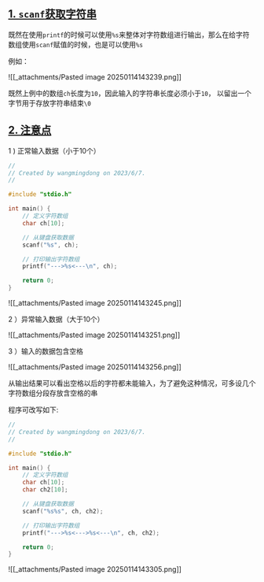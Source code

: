 ## [1. `scanf`获取字符串](https://doc.itprojects.cn/0004.zhishi.c/0002.doc/index.html#/6.5.scanf.array?id=_1-scanf%e8%8e%b7%e5%8f%96%e5%ad%97%e7%ac%a6%e4%b8%b2)

既然在使用`printf`的时候可以使用`%s`来整体对字符数组进行输出，那么在给字符数组使用`scanf`赋值的时候，也是可以使用`%s`

例如：

![[_attachments/Pasted image 20250114143239.png]]

既然上例中的数组`ch`长度为`10`，因此输入的字符串长度必须小于`10`， 以留出一个字节用于存放字符串结束`\0`

## [2. 注意点](https://doc.itprojects.cn/0004.zhishi.c/0002.doc/index.html#/6.5.scanf.array?id=_2-%e6%b3%a8%e6%84%8f%e7%82%b9)

1 ) 正常输入数据（小于10个）

```c
//
// Created by wangmingdong on 2023/6/7.
//

#include "stdio.h"

int main() {
    // 定义字符数组
    char ch[10];

    // 从键盘获取数据
    scanf("%s", ch);

    // 打印输出字符数组
    printf("--->%s<---\n", ch);

    return 0;
}
```

![[_attachments/Pasted image 20250114143245.png]]

2 ）异常输入数据（大于10个）

![[_attachments/Pasted image 20250114143251.png]]

3 ）输入的数据包含空格

![[_attachments/Pasted image 20250114143256.png]]

从输出结果可以看出空格以后的字符都未能输入，为了避免这种情况，可多设几个字符数组分段存放含空格的串

程序可改写如下:

```c
//
// Created by wangmingdong on 2023/6/7.
//

#include "stdio.h"

int main() {
    // 定义字符数组
    char ch[10];
    char ch2[10];

    // 从键盘获取数据
    scanf("%s%s", ch, ch2);

    // 打印输出字符数组
    printf("--->%s<--->%s<---\n", ch, ch2);

    return 0;
}
```

![[_attachments/Pasted image 20250114143305.png]]
